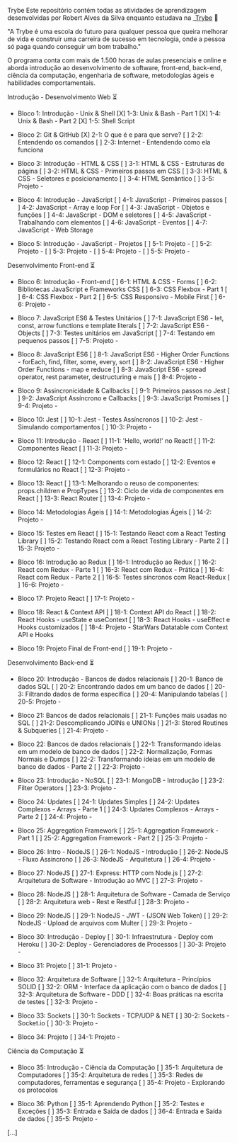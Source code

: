 Trybe
Este repositório contém todas as atividades de aprendizagem desenvolvidas por Robert Alves da Silva enquanto estudava na _[Trybe](https://www.betrybe.com/) :rocket:

"A Trybe é uma escola do futuro para qualquer pessoa que queira melhorar de vida e construir uma carreira de sucesso em tecnologia, onde a pessoa só paga quando conseguir um bom trabalho."

O programa conta com mais de 1.500 horas de aulas presenciais e online e aborda introdução ao desenvolvimento de software, front-end, back-end, ciência da computação, engenharia de software, metodologias ágeis e habilidades comportamentais.

Introdução - Desenvolvimento Web :hourglass_flowing_sand:

- Bloco 1: Introdução - Unix & Shell
[X] 1-3: Unix & Bash - Part 1
[X] 1-4: Unix & Bash - Part 2
[X] 1-5: Shell Script

- Bloco 2: Git & GitHub
[X] 2-1: O que é e para que serve?
[ ] 2-2: Entendendo os comandos
[ ] 2-3: Internet - Entendendo como ela funciona

- Bloco 3: Introdução - HTML & CSS
[ ] 3-1: HTML & CSS - Estruturas de página
[ ] 3-2: HTML & CSS - Primeiros passos em CSS
[ ] 3-3: HTML & CSS - Seletores e posicionamento
[ ] 3-4: HTML Semântico
[ ] 3-5: Projeto - 

- Bloco 4: Introdução - JavaScript
[ ] 4-1: JavaScript - Primeiros passos
[ ] 4-2: JavaScript - Array e loop For
[ ] 4-3: JavaScript - Objetos e funções
[ ] 4-4: JavaScript - DOM e seletores
[ ] 4-5: JavaScript - Trabalhando com elementos
[ ] 4-6: JavaScript - Eventos
[ ] 4-7: JavaScript - Web Storage

- Bloco 5: Introdução - JavaScript - Projetos
[ ] 5-1: Projeto - 
[ ] 5-2: Projeto - 
[ ] 5-3: Projeto - 
[ ] 5-4: Projeto - 
[ ] 5-5: Projeto - 

Desenvolvimento Front-end :hourglass_flowing_sand:

- Bloco 6: Introdução - Front-end
[ ] 6-1: HTML & CSS - Forms
[ ] 6-2: Bibliotecas JavaScript e Frameworks CSS
[ ] 6-3: CSS Flexbox - Part 1
[ ] 6-4: CSS Flexbox - Part 2
[ ] 6-5: CSS Responsivo - Mobile First
[ ] 6-6: Projeto - 

- Bloco 7: JavaScript ES6 & Testes Unitários
[ ] 7-1: JavaScript ES6 - let, const, arrow functions e template literals
[ ] 7-2: JavaScript ES6 - Objects
[ ] 7-3: Testes unitários em JavaScript
[ ] 7-4: Testando em pequenos passos
[ ] 7-5: Projeto - 

- Bloco 8: JavaScript ES6
[ ] 8-1: JavaScript ES6 - Higher Order Functions - forEach, find, filter, some, every, sort
[ ] 8-2: JavaScript ES6 - Higher Order Functions - map e reduce
[ ] 8-3: JavaScript ES6 - spread operator, rest parameter, destructuring e mais
[ ] 8-4: Projeto - 

- Bloco 9: Assincronicidade & Callbacks
[ ] 9-1: Primeiros passos no Jest
[ ] 9-2: JavaScript Assíncrono e Callbacks
[ ] 9-3: JavaScript Promises
[ ] 9-4: Projeto - 

- Bloco 10: Jest
[ ] 10-1: Jest - Testes Assíncronos
[ ] 10-2: Jest - Simulando comportamentos
[ ] 10-3: Projeto - 

- Bloco 11: Introdução - React
[ ] 11-1: 'Hello, world!' no React!
[ ] 11-2: Componentes React
[ ] 11-3: Projeto - 

- Bloco 12: React
[ ] 12-1: Components com estado
[ ] 12-2: Eventos e formulários no React
[ ] 12-3: Projeto - 

- Bloco 13: React
[ ] 13-1: Melhorando o reuso de componentes: props.children e PropTypes
[ ] 13-2: Ciclo de vida de componentes em React
[ ] 13-3: React Router
[ ] 13-4: Projeto - 

- Bloco 14: Metodologias Ágeis
[ ] 14-1: Metodologias Ágeis
[ ] 14-2: Projeto - 

- Bloco 15: Testes em React
[ ] 15-1: Testando React com a React Testing Library
[ ] 15-2: Testando React com a React Testing Library - Parte 2
[ ] 15-3: Projeto - 

- Bloco 16: Introdução ao Redux
[ ] 16-1: Introdução ao Redux
[ ] 16-2: React com Redux - Parte 1
[ ] 16-3: React com Redux - Prática
[ ] 16-4: React com Redux - Parte 2
[ ] 16-5: Testes síncronos com React-Redux
[ ] 16-6: Projeto - 

- Bloco 17: Projeto React
[ ] 17-1: Projeto - 

- Bloco 18: React & Context API
[ ] 18-1: Context API do React
[ ] 18-2: React Hooks - useState e useContext
[ ] 18-3: React Hooks - useEffect e Hooks customizados
[ ] 18-4: Projeto - StarWars Datatable com Context API e Hooks

- Bloco 19: Projeto Final de Front-end
[ ] 19-1: Projeto - 

Desenvolvimento Back-end :hourglass_flowing_sand:

- Bloco 20: Introdução - Bancos de dados relacionais
[ ] 20-1: Banco de dados SQL
[ ] 20-2: Encontrando dados em um banco de dados
[ ] 20-3: Filtrando dados de forma específica
[ ] 20-4: Manipulando tabelas
[ ] 20-5: Projeto - 

- Bloco 21: Bancos de dados relacionais
[ ] 21-1: Funções mais usadas no SQL
[ ] 21-2: Descomplicando JOINs e UNIONs
[ ] 21-3: Stored Routines & Subqueries
[ ] 21-4: Projeto - 

- Bloco 22: Bancos de dados relacionais
[ ] 22-1: Transformando ideias em um modelo de banco de dados
[ ] 22-2: Normalização, Formas Normais e Dumps
[ ] 22-2: Transformando ideias em um modelo de banco de dados - Parte 2
[ ] 22-3: Projeto - 

- Bloco 23: Introdução - NoSQL
[ ] 23-1: MongoDB - Introdução
[ ] 23-2: Filter Operators
[ ] 23-3: Projeto - 

- Bloco 24: Updates
[ ] 24-1: Updates Simples
[ ] 24-2: Updates Complexos - Arrays - Parte 1
[ ] 24-3: Updates Complexos - Arrays - Parte 2
[ ] 24-4: Projeto - 

- Bloco 25: Aggregation Framework
[ ] 25-1: Aggregation Framework - Part 1
[ ] 25-2: Aggregation Framework - Part 2
[ ] 25-3: Projeto - 

- Bloco 26: Intro - NodeJS
[ ] 26-1: NodeJS - Introdução
[ ] 26-2: NodeJS - Fluxo Assíncrono
[ ] 26-3: NodeJS - Arquitetura
[ ] 26-4: Projeto - 

- Bloco 27: NodeJS
[ ] 27-1: Express: HTTP com Node.js
[ ] 27-2: Arquitetura de Software - Introdução ao MVC
[ ] 27-3: Projeto - 

- Bloco 28: NodeJS
[ ] 28-1: Arquitetura de Software - Camada de Serviço
[ ] 28-2: Arquitetura web - Rest e Restful
[ ] 28-3: Projeto - 

- Bloco 29: NodeJS
[ ] 29-1: NodeJS - JWT - (JSON Web Token)
[ ] 29-2: NodeJS - Upload de arquivos com Multer
[ ] 29-3: Projeto - 

- Bloco 30: Introdução - Deploy
[ ] 30-1: Infraestrutura - Deploy com Heroku
[ ] 30-2: Deploy - Gerenciadores de Processos
[ ] 30-3: Projeto - 

- Bloco 31: Projeto
[ ] 31-1: Projeto - 

- Bloco 32: Arquitetura de Software
[ ] 32-1: Arquitetura - Princípios SOLID
[ ] 32-2: ORM - Interface da aplicação com o banco de dados
[ ] 32-3: Arquitetura de Software - DDD
[ ] 32-4: Boas práticas na escrita de testes
[ ] 32-3: Projeto - 

- Bloco 33: Sockets
[ ] 30-1: Sockets - TCP/UDP & NET
[ ] 30-2: Sockets - Socket.io
[ ] 30-3: Projeto - 

- Bloco 34: Projeto
[ ] 34-1: Projeto - 

Ciência da Computação :hourglass_flowing_sand:

- Bloco 35: Introdução - Ciência da Computação
[ ] 35-1: Arquitetura de Computadores
[ ] 35-2: Arquitetura de redes
[ ] 35-3: Redes de computadores, ferramentas e segurança
[ ] 35-4: Projeto - Explorando os protocolos

- Bloco 36: Python
[ ] 35-1: Aprendendo Python
[ ] 35-2: Testes e Exceções
[ ] 35-3: Entrada e Saída de dados
[ ] 36-4: Entrada e Saída de dados
[ ] 35-5: Projeto - 

[...]
